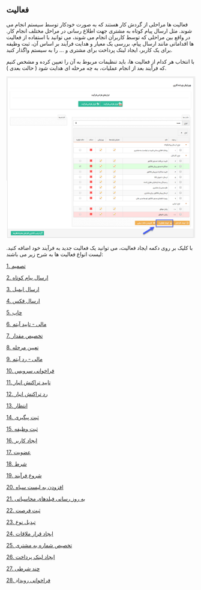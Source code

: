 ﻿## فعالیت

فعالیت ها مراحلی از گردش کار هستند که به صورت خودکار توسط سیستم انجام می شوند. مثل ارسال پیام کوتاه به مشتری جهت اطلاع رسانی در مراحل مختلف انجام کار. در واقع بین مراحلی که توسط کاربران انجام می شوند، می توانید با استفاده از فعالیت ها اقداماتی مانند ارسال پیام، بررسی یک معیار و هدایت فرآیند بر اساس آن، ثبت وظیفه برای یک کاربر، ایجاد لینک پرداخت برای مشتری و ... را به سیستم واگذار کنید.

با انتخاب هر کدام از فعالیت ها، باید تنظیمات مربوط به آن را تعیین کرده و مشخص کنیم که فرآیند بعد از انجام عملیات، به چه مرحله ای هدایت شود ( حالت بعدی ).

![](Activity.png)


با کلیک بر روی دکمه ایجاد فعالیت، می توانید یک فعالیت جدید به فرآیند خود اضافه کنید. لیست انواع فعالیت ها به شرح زیر می باشند:


[1.  تصمیم](https://github.com/1stco/PayamGostarDocs/blob/master/help%202.5.4/Settings/Personalization-crm/Overview/Process-design/Create-a-work-cycle/Activity/Decision/Decision.md)

[2.  ارسال پیام کوتاه](https://github.com/1stco/PayamGostarDocs/blob/master/help%202.5.4/Settings/Personalization-crm/Overview/Process-design/Create-a-work-cycle/Activity/Send%20SMS%2C%20email/send-sms/send-sms.md)

[3.  ارسال ایمیل](https://github.com/1stco/PayamGostarDocs/blob/master/help%202.5.4/Settings/Personalization-crm/Overview/Process-design/Create-a-work-cycle/Activity/Send%20SMS%2C%20email/send-email/send-email.md)

[4.  ارسال فکس](https://github.com/1stco/PayamGostarDocs/blob/master/help%202.5.4/Settings/Personalization-crm/Overview/Process-design/Create-a-work-cycle/Activity/Send%20SMS%2C%20email/send-email/send-email.md)

[5.  چاپ](https://github.com/1stco/PayamGostarDocs/blob/master/help%202.5.4/Settings/Personalization-crm/Overview/Process-design/Create-a-work-cycle/Activity/Send%20SMS%2C%20email/print-send/print-send.md)

[6. مالی - تایید آیتم](https://github.com/1stco/PayamGostarDocs/blob/master/help%202.5.4/Settings/Personalization-crm/Overview/Process-design/Create-a-work-cycle/Activity/taid-rad-item/taid-rad-item.md)

[7. تخصیص مقدار](https://github.com/1stco/PayamGostarDocs/blob/master/help%202.5.4/Settings/Personalization-crm/Overview/Process-design/Create-a-work-cycle/Activity/Allocate-the-amount/Allocate-the-amount.md)

[8. تعیین مرحله](https://github.com/1stco/PayamGostarDocs/blob/master/help%202.5.4/Settings/Personalization-crm/Overview/Process-design/Create-a-work-cycle/Activity/Determining-the-stage/Determining-the-stage.md)

[9. مالی - رد آیتم](https://github.com/1stco/PayamGostarDocs/blob/master/help%202.5.4/Settings/Personalization-crm/Overview/Process-design/Create-a-work-cycle/Activity/taid-rad-item/taid-rad-item.md)

[10. فراخوانی سرویس](https://github.com/1stco/PayamGostarDocs/blob/master/help%202.5.4/Settings/Personalization-crm/Overview/Process-design/Create-a-work-cycle/Activity/Call-service/Call-service.md)

[11. تایید تراکنش انبار](https://github.com/1stco/PayamGostarDocs/blob/master/help%202.5.4/Settings/Personalization-crm/Overview/Process-design/Create-a-work-cycle/Activity/Call-service/Call-service.md)

[12. رد تراکنش انبار](https://github.com/1stco/PayamGostarDocs/blob/master/help%202.5.4/Settings/Personalization-crm/Overview/Process-design/Create-a-work-cycle/Activity/taid-rad-anbar/taid-rad-anbar.md)

[13. انتظار](https://github.com/1stco/PayamGostarDocs/blob/master/help%202.5.4/Settings/Personalization-crm/Overview/Process-design/Create-a-work-cycle/Activity/Waiting/Waiting.md)

[14. ثبت پیگیری](https://github.com/1stco/PayamGostarDocs/blob/master/help%202.5.4/Settings/Personalization-crm/Overview/Process-design/Create-a-work-cycle/Activity/Keep-trackof-tracking/Keep-trackof-tracking.md)

[15. ثبت وظیفه](https://github.com/1stco/PayamGostarDocs/blob/master/help%202.5.4/Settings/Personalization-crm/Overview/Process-design/Create-a-work-cycle/Activity/Job-registration/Job-registration.md)

[16. ایجاد کاربر](https://github.com/1stco/PayamGostarDocs/blob/master/help%202.5.4/Settings/Personalization-crm/Overview/Process-design/Create-a-work-cycle/Activity/Create-a-user/Create-a-user.md)

[17. عضویت](https://github.com/1stco/PayamGostarDocs/blob/master/help%202.5.4/Settings/Personalization-crm/Overview/Process-design/Create-a-work-cycle/Activity/Membership/Membership.md)

[18. شرط](https://github.com/1stco/PayamGostarDocs/blob/master/help%202.5.4/Settings/Personalization-crm/Overview/Process-design/Create-a-work-cycle/Activity/Condition/Condition.md)

[19. شروع فرآیند](https://github.com/1stco/PayamGostarDocs/blob/master/help%202.5.4/Settings/Personalization-crm/Overview/Process-design/Create-a-work-cycle/Activity/Start-the-process/Start-the-process.md)

[20. افزودن به لیست سیاه](https://github.com/1stco/PayamGostarDocs/blob/master/help%202.5.4/Settings/Personalization-crm/Overview/Process-design/Create-a-work-cycle/Activity/Ad-%20to-blacklist/Ad-%20to-blacklist.md)

[21. به روز رسانی فیلدهای محاسباتی](https://github.com/1stco/PayamGostarDocs/blob/master/help%202.5.4/Settings/Personalization-crm/Overview/Process-design/Create-a-work-cycle/Activity/Computer-field-update/Computer-field-update.md)

[22. ثبت فرصت](https://github.com/1stco/PayamGostarDocs/blob/master/help%202.5.4/Settings/Personalization-crm/Overview/Process-design/Create-a-work-cycle/Activity/Register-Opportunity/Register-Opportunity.md)

[23. تبدیل نوع](https://github.com/1stco/PayamGostarDocs/blob/master/help%202.5.4/Settings/Personalization-crm/Overview/Process-design/Create-a-work-cycle/Activity/Convert-type/Convert-type.md)

[24. ایجاد قرار ملاقات](https://github.com/1stco/PayamGostarDocs/blob/master/help%202.5.4/Settings/Personalization-crm/Overview/Process-design/Create-a-work-cycle/Activity/Make-appointments/Make-appointments.md)

[25. تخصیص شماره به مشتری](https://github.com/1stco/PayamGostarDocs/blob/master/help%202.5.4/Settings/Personalization-crm/Overview/Process-design/Create-a-work-cycle/Activity/Allocation-of-customer-number/Allocation-of-customer-number.md)

[26. ایجاد لینک پرداخت](https://github.com/1stco/PayamGostarDocs/blob/master/help%202.5.4/Settings/Personalization-crm/Overview/Process-design/Create-a-work-cycle/Activity/ijad-link-pardakht/ijad-link-pardakht.md)

[27. چند شرطی](https://github.com/1stco/PayamGostarDocs/blob/master/help%202.5.4/Settings/Personalization-crm/Overview/Process-design/Create-a-work-cycle/Activity/Conditional-decision/Conditional-decision.md)

[28. فراخوانی رویدا](https://github.com/1stco/PayamGostarDocs/blob/master/help%202.5.4/Settings/Personalization-crm/Overview/Process-design/Create-a-work-cycle/Activity/Call-the-event/Call-the-event.md)د   